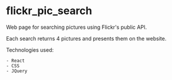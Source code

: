 # flickr_pic_search

Web page for searching pictures using Flickr's public API.

Each search returns 4 pictures and presents them on the website.

Technologies used:

    - React
    - CSS
    - JQuery



